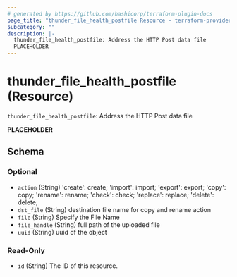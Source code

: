 ```yaml
---
# generated by https://github.com/hashicorp/terraform-plugin-docs
page_title: "thunder_file_health_postfile Resource - terraform-provider-thunder"
subcategory: ""
description: |-
  thunder_file_health_postfile: Address the HTTP Post data file
  PLACEHOLDER
---
```


# thunder_file_health_postfile (Resource)

`thunder_file_health_postfile`: Address the HTTP Post data file

__PLACEHOLDER__



<!-- schema generated by tfplugindocs -->
## Schema

### Optional

- `action` (String) 'create': create; 'import': import; 'export': export; 'copy': copy; 'rename': rename; 'check': check; 'replace': replace; 'delete': delete;
- `dst_file` (String) destination file name for copy and rename action
- `file` (String) Specify the File Name
- `file_handle` (String) full path of the uploaded file
- `uuid` (String) uuid of the object

### Read-Only

- `id` (String) The ID of this resource.


